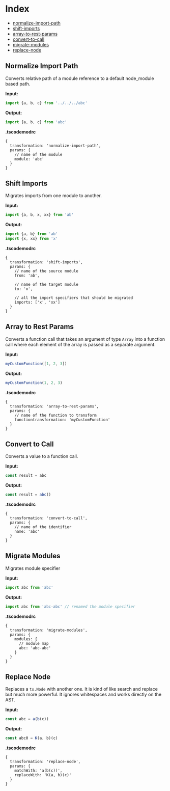 # Index

- [normalize-import-path](#normalize-import-path)
- [shift-imports](#shift-imports)
- [array-to-rest-params](#array-to-rest-params)
- [convert-to-call](#convert-to-call)
- [migrate-modules](#migrate-modules)
- [replace-node](#replace-node)

## Normalize Import Path

Converts relative path of a module reference to a default node_module based path.

**Input:**

```ts
import {a, b, c} from '../../../abc'
```

**Output:**

```ts
import {a, b, c} from 'abc'
```

**.tscodemodrc**

```json5
{
  transformation: 'normalize-import-path',
  params: {
    // name of the module
    module: 'abc'
  }
}
```

## Shift Imports

Migrates imports from one module to another.

**Input:**

```ts
import {a, b, x, xx} from 'ab'
```

**Output:**

```ts
import {a, b} from 'ab'
import {x, xx} from 'x'
```

**.tscodemodrc**

```json5
{
  transformation: 'shift-imports',
  params: {
    // name of the source module
    from: 'ab',

    // name of the target module
    to: 'x',

    // all the import specifiers that should be migrated
    imports: ['x', 'xx']
  }
}
```

## Array to Rest Params

Converts a function call that takes an argument of type `Array` into a function call where each element of the array is passed as a separate argument.

**Input:**

```ts
myCustomFunction([1, 2, 3])
```

**Output:**

```ts
myCustomFunction(1, 2, 3)
```

**.tscodemodrc**

```json5
{
  transformation: 'array-to-rest-params',
  params: {
    // name of the function to transform
    functiontransformation: 'myCustomFunction'
  }
}
```

## Convert to Call

Converts a value to a function call.

**Input:**

```ts
const result = abc
```

**Output:**

```ts
const result = abc()
```

**.tscodemodrc**

```json5
{
  transformation: 'convert-to-call',
  params: {
    // name of the identifier
    name: 'abc'
  }
}
```

## Migrate Modules

Migrates module specifier

**Input:**

```ts
import abc from 'abc'
```

**Output:**

```ts
import abc from 'abc-abc' // renamed the module specifier
```

**.tscodemodrc**

```json5
{
  transformation: 'migrate-modules',
  params: {
    modules: {
      // module map
      abc: 'abc-abc'
    }
  }
}
```

## Replace Node

Replaces a `ts.Node` with another one. It is kind of like search and replace but much more powerful.
It ignores whitespaces and works directly on the AST.

**Input:**

```ts
const abc = a(b(c))
```

**Output:**

```ts
const abc0 = K(a, b)(c)
```

**.tscodemodrc**

```json5
{
  transformation: 'replace-node',
  params: {
    matchWith: 'a(b(c))',
    replaceWith: 'K(a, b)(c)'
  }
}
```
